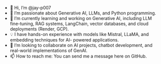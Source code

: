 - 👋 Hi, I’m @jay-p007
- 👀 I’m passionate about Generative AI, LLMs, and Python programming.
- 🌱 I’m currently learning and working on Generative AI, including LLM fine-tuning, RAG systems, 
         LangChain, vector databases, and cloud deployments (Render, GCP).
- 💡 I have hands-on experience with models like Mistral, LLaMA, and embedding techniques for AI- 
      powered applications.
- 💞️ I’m looking to collaborate on AI projects, chatbot development, and real-world 
     implementations 
     of GenAI.
- 📫 How to reach me: You can send me a message here on GitHub.

<!---
jay-p007/jay-p007 is a ✨ special ✨ repository because its `README.md` (this file) appears on your GitHub profile.
You can click the Preview link to take a look at your changes.
--->
